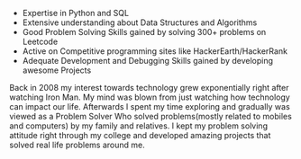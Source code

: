 - Expertise in Python and SQL
- Extensive understanding about Data Structures and Algorithms
- Good Problem Solving Skills gained by solving 300+ problems on Leetcode
- Active on Competitive programming sites like HackerEarth/HackerRank
- Adequate Development and Debugging Skills gained by developing awesome Projects

Back in 2008 my interest towards technology grew exponentially right after watching Iron Man.
My mind was blown from just watching how technology can impact our life.
Afterwards I spent my time exploring and gradually was viewed as a Problem Solver
Who solved problems(mostly related to mobiles and computers) by my family and relatives.
I kept my problem solving attitude right through my college and developed amazing projects that solved real life problems around me.
